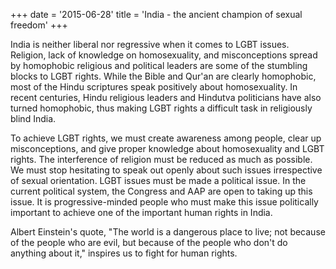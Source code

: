 +++
date = '2015-06-28'
title = 'India - the ancient champion of sexual freedom'
+++

India is neither liberal nor regressive when it comes to LGBT issues. Religion, lack of knowledge
on homosexuality, and misconceptions spread by homophobic religious and political leaders are
some of the stumbling blocks to LGBT rights. While the Bible and Qur'an are clearly homophobic,
most of the Hindu scriptures speak positively about homosexuality. In recent centuries, Hindu
religious leaders and Hindutva politicians have also turned homophobic, thus making LGBT rights
a difficult task in religiously blind India.

To achieve LGBT rights, we must create awareness among people, clear up misconceptions, and
give proper knowledge about homosexuality and LGBT rights. The interference of religion must
be reduced as much as possible. We must stop hesitating to speak out openly about such issues
irrespective of sexual orientation. LGBT issues must be made a political issue. In the current
political system, the Congress and AAP are open to taking up this issue. It is progressive-minded
people who must make this issue politically important to achieve one of the important human
rights in India.

Albert Einstein's quote, "The world is a dangerous place to live; not because of the people who
are evil, but because of the people who don't do anything about it," inspires us to fight for human
rights.

